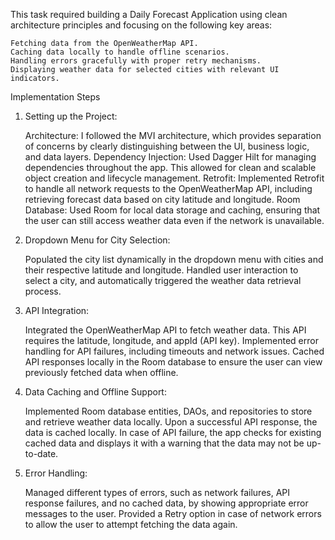 This task required building a Daily Forecast Application using clean architecture principles and focusing on the following key areas:

    Fetching data from the OpenWeatherMap API.
    Caching data locally to handle offline scenarios.
    Handling errors gracefully with proper retry mechanisms.
    Displaying weather data for selected cities with relevant UI indicators.
    
Implementation Steps
1. Setting up the Project:

    Architecture: I followed the MVI architecture, which provides separation of concerns by clearly distinguishing between the UI, business logic, and data layers.
    Dependency Injection: Used Dagger Hilt for managing dependencies throughout the app. This allowed for clean and scalable object creation and lifecycle management.
    Retrofit: Implemented Retrofit to handle all network requests to the OpenWeatherMap API, including retrieving forecast data based on city latitude and longitude.
    Room Database: Used Room for local data storage and caching, ensuring that the user can still access weather data even if the network is unavailable.
   
3. Dropdown Menu for City Selection:

    Populated the city list dynamically in the dropdown menu with cities and their respective latitude and longitude.
    Handled user interaction to select a city, and automatically triggered the weather data retrieval process.

3. API Integration:

    Integrated the OpenWeatherMap API to fetch weather data. This API requires the latitude, longitude, and appId (API key).
    Implemented error handling for API failures, including timeouts and network issues.
    Cached API responses locally in the Room database to ensure the user can view previously fetched data when offline.

4. Data Caching and Offline Support:

    Implemented Room database entities, DAOs, and repositories to store and retrieve weather data locally.
    Upon a successful API response, the data is cached locally. In case of API failure, the app checks for existing cached data and displays it with a warning that the data may not be up-to-date.

5. Error Handling:

    Managed different types of errors, such as network failures, API response failures, and no cached data, by showing appropriate error messages to the user.
    Provided a Retry option in case of network errors to allow the user to attempt fetching the data again.
